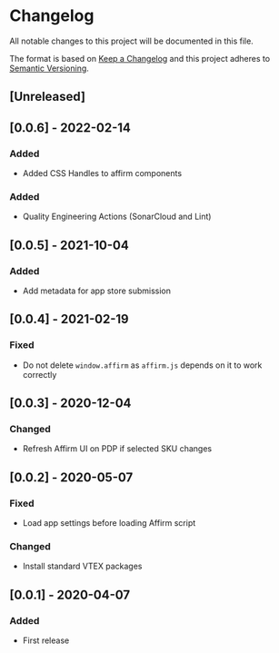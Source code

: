 # Changelog

All notable changes to this project will be documented in this file.

The format is based on [Keep a Changelog](http://keepachangelog.com/en/1.0.0/)
and this project adheres to [Semantic Versioning](http://semver.org/spec/v2.0.0.html).

## [Unreleased]

## [0.0.6] - 2022-02-14

### Added

- Added CSS Handles to affirm components

### Added

- Quality Engineering Actions (SonarCloud and Lint)

## [0.0.5] - 2021-10-04

### Added

- Add metadata for app store submission

## [0.0.4] - 2021-02-19

### Fixed

- Do not delete `window.affirm` as `affirm.js` depends on it to work correctly

## [0.0.3] - 2020-12-04

### Changed

- Refresh Affirm UI on PDP if selected SKU changes

## [0.0.2] - 2020-05-07

### Fixed

- Load app settings before loading Affirm script

### Changed

- Install standard VTEX packages

## [0.0.1] - 2020-04-07

### Added

- First release
